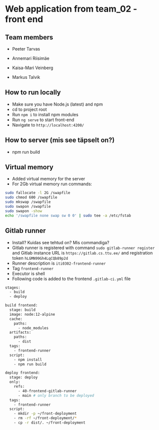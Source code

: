 # Web application from team_02 - front end

## Team members
  - Peeter Tarvas

  - Annemari Riisimäe

  - Kaisa-Mari Veinberg

  - Markus Talvik

## How to run locally

  - Make sure you have Node.js (latest) and npm
  - cd to project root
  - Run `npm i` to install npm modules
  - Run `ng serve` to start front-end
  - Navigate to `http://localhost:4200/`

## How to server (mis see täpselt on?)
  - npm run build

## Virtual memory

 - Added virtual memory for the server
 - For 2Gb virtual memory run commands:

```bash
sudo fallocate -l 2G /swapfile  
sudo chmod 600 /swapfile  
sudo mkswap /swapfile  
sudo swapon /swapfile  
sudo swapon -show  
echo '/swapfile none swap sw 0 0' | sudo tee -a /etc/fstab
```

## Gitlab runner

 - Install? Kuidas see tehtud on? Mis commandiga?
 - Gitlab runner is registered with command `sudo gitlab-runner register` 
   and Gitlab instance URL is `https://gitlab.cs.ttu.ee/` and registration token `hLGMN99Gh4LqCQb89p2d`
 - Runner description is `iti0302-frontend-runner`
 - Tag `frontend-runner`
 - Executor is shell
 - Following code is added to the frontend `.gitlab-ci.yml` file

```bash
stages:
  - build
  - deploy

build frontend:
  stage: build
  image: node:12-alpine
  cache:
    paths:
      - node_modules
  artifacts:
    paths:
      - dist
  tags:
    - frontend-runner
  script:
    - npm install
    - npm run build

deploy frontend:
  stage: deploy
  only:
    refs:
      - 40-frontend-gitlab-runner
      - main # only branch to be deployed
  tags:
    - frontend-runner
  script:
    - mkdir -p ~/front-deployment
    - rm -rf ~/front-deployment/*
    - cp -r dist/. ~/front-deployment
```
